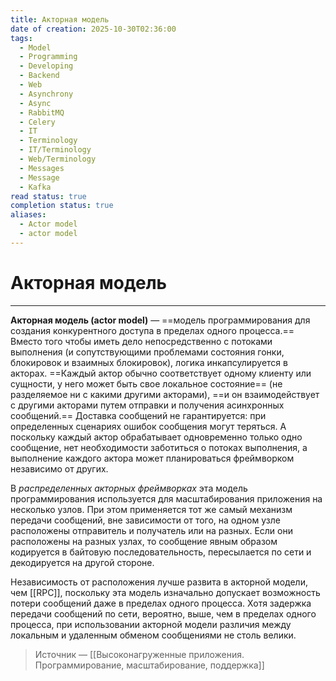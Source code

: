```yaml
---
title: Акторная модель
date of creation: 2025-10-30T02:36:00
tags:
  - Model
  - Programming
  - Developing
  - Backend
  - Web
  - Asynchrony
  - Async
  - RabbitMQ
  - Celery
  - IT
  - Terminology
  - IT/Terminology
  - Web/Terminology
  - Messages
  - Message
  - Kafka
read status: true
completion status: true
aliases:
  - Actor model
  - actor model
---
```

# Акторная модель
---

**Акторная модель (actor model)** — ==модель программирования для создания конкурентного доступа в пределах одного процесса.== Вместо того чтобы иметь дело непосредственно с потоками выполнения (и сопутствующими проблемами состояния гонки, блокировок и взаимных блокировок), логика инкапсулируется в акторах. ==Каждый актор обычно соответствует одному клиенту или сущности, у него может быть свое локальное состояние== (не разделяемое ни с какими другими акторами), ==и он взаимодействует с другими акторами путем отправки и получения асинхронных сообщений.== Доставка сообщений не гарантируется: при определенных сценариях ошибок сообщения могут теряться. А поскольку каждый актор обрабатывает одновременно только одно сообщение, нет необходимости заботиться о потоках выполнения, а выполнение каждого актора может планироваться фреймворком независимо от других.

В *распределенных акторных фреймворках* эта модель программирования используется для масштабирования приложения на несколько узлов. При этом применяется тот же самый механизм передачи сообщений, вне зависимости от того, на одном узле расположены отправитель и получатель или на разных. Если они расположены на разных узлах, то сообщение явным образом кодируется в байтовую последовательность, пересылается по сети и декодируется на другой стороне.

Независимость от расположения лучше развита в акторной модели, чем [[RPC]], поскольку эта модель изначально допускает возможность потери сообщений даже в пределах одного процесса. Хотя задержка передачи сообщений по сети, вероятно, выше, чем в пределах одного процесса, при использовании акторной модели различия между локальным и удаленным обменом сообщениями не столь велики.

>Источник — [[Высоконагруженные приложения. Программирование, масштабирование, поддержка]]
